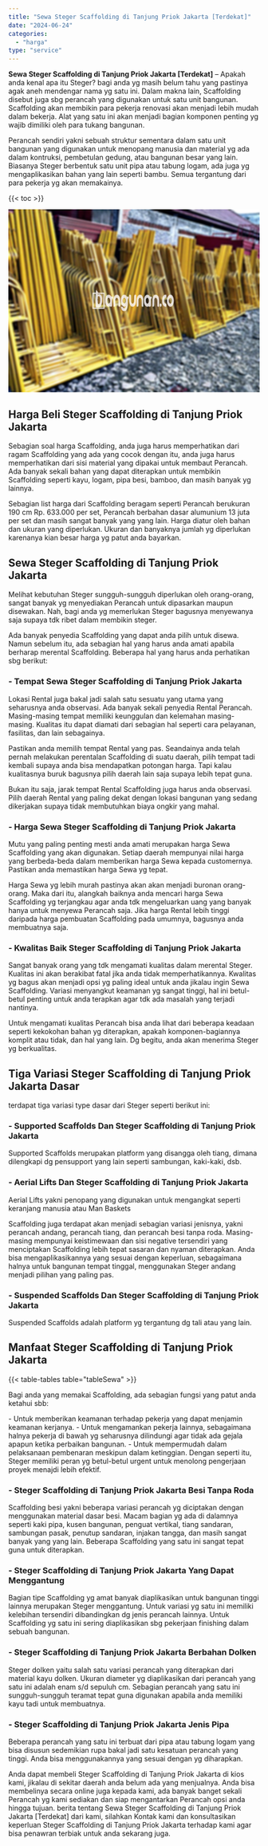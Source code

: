 ```yaml
---
title: "Sewa Steger Scaffolding di Tanjung Priok Jakarta [Terdekat]"
date: "2024-06-24"
categories: 
  - "harga"
type: "service"
---
```


**Sewa Steger Scaffolding di Tanjung Priok Jakarta \[Terdekat\]** – Apakah anda kenal apa itu Steger? bagi anda yg masih belum tahu yang pastinya agak aneh mendengar nama yg satu ini. Dalam makna lain, Scaffolding disebut juga sbg perancah yang digunakan untuk satu unit bangunan. Scaffolding akan membikin para pekerja renovasi akan menjadi lebih mudah dalam bekerja. Alat yang satu ini akan menjadi bagian komponen penting yg wajib dimiliki oleh para tukang bangunan.

Perancah sendiri yakni sebuah struktur sementara dalam satu unit bangunan yang digunakan untuk menopang manusia dan material yg ada dalam kontruksi, pembetulan gedung, atau bangunan besar yang lain. Biasanya Steger berbentuk satu unit pipa atau tabung logam, ada juga yg mengaplikasikan bahan yang lain seperti bambu. Semua tergantung dari para pekerja yg akan memakainya.

{{< toc >}}

![Sewa Steger Scaffolding di Tanjung Priok Jakarta [Terdekat]](/images/sewa-scaffolding-steger-26.png)

## Harga Beli Steger Scaffolding di Tanjung Priok Jakarta

Sebagian soal harga Scaffolding, anda juga harus memperhatikan dari ragam Scaffolding yang ada yang cocok dengan itu, anda juga harus memperhatikan dari sisi material yang dipakai untuk membaut Perancah. Ada banyak sekali bahan yang dapat diterapkan untuk membikin Scaffolding seperti kayu, logam, pipa besi, bamboo, dan masih banyak yg lainnya.

Sebagian list harga dari Scaffolding beragam seperti Perancah berukuran 190 cm Rp. 633.000 per set, Perancah berbahan dasar alumunium 13 juta per set dan masih sangat banyak yang yang lain. Harga diatur oleh bahan dan ukuran yang diperlukan. Ukuran dan banyaknya jumlah yg diperlukan karenanya kian besar harga yg patut anda bayarkan.

## Sewa Steger Scaffolding di Tanjung Priok Jakarta

Melihat kebutuhan Steger sungguh-sungguh diperlukan oleh orang-orang, sangat banyak yg menyediakan Perancah untuk dipasarkan maupun disewakan. Nah, bagi anda yg memerlukan Steger bagusnya menyewanya saja supaya tdk ribet dalam membikin steger.

Ada banyak penyedia Scaffolding yang dapat anda pilih untuk disewa. Namun sebelum itu, ada sebagian hal yang harus anda amati apabila berharap merental Scaffolding. Beberapa hal yang harus anda perhatikan sbg berikut:

### \- Tempat Sewa Steger Scaffolding di Tanjung Priok Jakarta

Lokasi Rental juga bakal jadi salah satu sesuatu yang utama yang seharusnya anda observasi. Ada banyak sekali penyedia Rental Perancah. Masing-masing tempat memiliki keunggulan dan kelemahan masing-masing. Kualitas itu dapat diamati dari sebagian hal seperti cara pelayanan, fasilitas, dan lain sebagainya.

Pastikan anda memilih tempat Rental yang pas. Seandainya anda telah pernah melakukan perentalan Scaffolding di suatu daerah, pilih tempat tadi kembali supaya anda bisa mendapatkan potongan harga. Tapi kalau kualitasnya buruk bagusnya pilih daerah lain saja supaya lebih tepat guna.

Bukan itu saja, jarak tempat Rental Scaffolding juga harus anda observasi. Pilih daerah Rental yang paling dekat dengan lokasi bangunan yang sedang dikerjakan supaya tidak membutuhkan biaya ongkir yang mahal.

### \- Harga Sewa Steger Scaffolding di Tanjung Priok Jakarta

Mutu yang paling penting mesti anda amati merupakan harga Sewa Scaffolding yang akan digunakan. Setiap daerah mempunyai nilai harga yang berbeda-beda dalam memberikan harga Sewa kepada customernya. Pastikan anda memastikan harga Sewa yg tepat.

Harga Sewa yg lebih murah pastinya akan akan menjadi buronan orang-orang. Maka dari itu, alangkah baiknya anda mencari harga Sewa Scaffolding yg terjangkau agar anda tdk mengeluarkan uang yang banyak hanya untuk menyewa Perancah saja. Jika harga Rental lebih tinggi daripada harga pembuatan Scaffolding pada umumnya, bagusnya anda membuatnya saja.

### \- Kwalitas Baik Steger Scaffolding di Tanjung Priok Jakarta

Sangat banyak orang yang tdk mengamati kualitas dalam merental Steger. Kualitas ini akan berakibat fatal jika anda tidak memperhatikannya. Kwalitas yg bagus akan menjadi opsi yg paling ideal untuk anda jikalau ingin Sewa Scaffolding. Variasi menyangkut keamanan yg sangat tinggi, hal ini betul-betul penting untuk anda terapkan agar tdk ada masalah yang terjadi nantinya.

Untuk mengamati kualitas Perancah bisa anda lihat dari beberapa keadaan seperti kekokohan bahan yg diterapkan, apakah komponen-bagiannya komplit atau tidak, dan hal yang lain. Dg begitu, anda akan menerima Steger yg berkualitas.

## Tiga Variasi Steger Scaffolding di Tanjung Priok Jakarta Dasar

terdapat tiga variasi type dasar dari Steger seperti berikut ini:

### \- Supported Scaffolds Dan Steger Scaffolding di Tanjung Priok Jakarta

Supported Scaffolds merupakan platform yang disangga oleh tiang, dimana dilengkapi dg pensupport yang lain seperti sambungan, kaki-kaki, dsb.

### \- Aerial Lifts Dan Steger Scaffolding di Tanjung Priok Jakarta

Aerial Lifts yakni penopang yang digunakan untuk mengangkat seperti keranjang manusia atau Man Baskets

Scaffolding juga terdapat akan menjadi sebagian variasi jenisnya, yakni perancah andang, perancah tiang, dan perancah besi tanpa roda. Masing-masing mempunyai keistimewaan dan sisi negative tersendiri yang menciptakan Scaffolding lebih tepat sasaran dan nyaman diterapkan. Anda bisa mengaplikasikannya yang sesuai dengan keperluan, sebagaimana halnya untuk bangunan tempat tinggal, menggunakan Steger andang menjadi pilihan yang paling pas.

### \- Suspended Scaffolds Dan Steger Scaffolding di Tanjung Priok Jakarta

Suspended Scaffolds adalah platform yg tergantung dg tali atau yang lain.

## Manfaat Steger Scaffolding di Tanjung Priok Jakarta

{{< table-tables table="tableSewa" >}}

Bagi anda yang memakai Scaffolding, ada sebagian fungsi yang patut anda ketahui sbb:

\- Untuk memberikan keamanan terhadap pekerja yang dapat menjamin keamanan kerjanya. - Untuk mengamankan pekerja lainnya, sebagaimana halnya pekerja di bawah yg seharusnya dilindungi agar tidak ada gejala apapun ketika perbaikan bangunan. - Untuk mempermudah dalam pelaksanaan pembenaran meskipun dalam ketinggian. Dengan seperti itu, Steger memiliki peran yg betul-betul urgent untuk menolong pengerjaan proyek menajdi lebih efektif.

### \- Steger Scaffolding di Tanjung Priok Jakarta Besi Tanpa Roda

Scaffolding besi yakni beberapa variasi perancah yg diciptakan dengan menggunakan material dasar besi. Macam bagian yg ada di dalamnya seperti kaki pipa, kusen bangunan, penguat vertikal, tiang sandaran, sambungan pasak, penutup sandaran, injakan tangga, dan masih sangat banyak yang yang lain. Beberapa Scaffolding yang satu ini sangat tepat guna untuk diterapkan.

### \- Steger Scaffolding di Tanjung Priok Jakarta Yang Dapat Menggantung

Bagian tipe Scaffolding yg amat banyak diaplikasikan untuk bangunan tinggi lainnya merupakan Steger menggantung. Untuk variasi yg satu ini memiliki kelebihan tersendiri dibandingkan dg jenis perancah lainnya. Untuk Scaffolding yg satu ini sering diaplikasikan sbg pekerjaan finishing dalam sebuah bangunan.

### \- Steger Scaffolding di Tanjung Priok Jakarta Berbahan Dolken

Steger dolken yaitu salah satu variasi perancah yang diterapkan dari material kayu dolken. Ukuran diameter yg diaplikasikan dari perancah yang satu ini adalah enam s/d sepuluh cm. Sebagian perancah yang satu ini sungguh-sungguh teramat tepat guna digunakan apabila anda memiliki kayu tadi untuk membuatnya.

### \- Steger Scaffolding di Tanjung Priok Jakarta Jenis Pipa

Beberapa perancah yang satu ini terbuat dari pipa atau tabung logam yang bisa disusun sedemikian rupa bakal jadi satu kesatuan perancah yang tinggi. Anda bisa menggunakannya yang sesuai dengan yg diharapkan.

Anda dapat membeli Steger Scaffolding di Tanjung Priok Jakarta di kios kami, jikalau di sekitar daerah anda belum ada yang menjualnya. Anda bisa membelinya secara online juga kepada kami, ada banyak banget sekali Perancah yg kami sediakan dan siap mengantarkan Perancah opsi anda hingga tujuan. berita tentang Sewa Steger Scaffolding di Tanjung Priok Jakarta \[Terdekat\] dari kami, silahkan Kontak kami dan konsultasikan keperluan Steger Scaffolding di Tanjung Priok Jakarta terhadap kami agar bisa penawran terbiak untuk anda sekarang juga.
